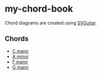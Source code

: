 # my-chord-book

Chord diagrams are created using [SVGuitar](https://github.com/omnibrain/svguitar).

## Chords
- [C major](chords/c_major.md)
- [A minor](chords/a_minor.md)
- [F major](chords/f_major.md)
- [G major](chords/g_major.md)
